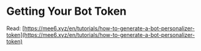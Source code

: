 # Getting Your Bot Token

Read: [https://mee6.xyz/en/tutorials/how-to-generate-a-bot-personalizer-token](https://mee6.xyz/en/tutorials/how-to-generate-a-bot-personalizer-token)
